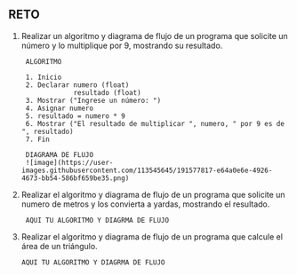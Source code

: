## RETO
1. Realizar un algoritmo y diagrama de flujo de un programa que solicite un número y lo multiplique por 9, mostrando su resultado.

        ALGORITMO
        
        1. Inicio
        2. Declarar numero (float)
                    resultado (float)
        3. Mostrar ("Ingrese un número: ")
        4. Asignar numero
        5. resultado = numero * 9
        6. Mostrar ("El resultado de multiplicar ", numero, " por 9 es de ", resultado)
        7. Fin
    
        DIAGRAMA DE FLUJO
        ![image](https://user-images.githubusercontent.com/113545645/191577817-e64a0e6e-4926-4673-bb54-586bf659be35.png)


2. Realizar el algoritmo y diagrama de flujo de un programa que solicite un numero de metros y los convierta a yardas, mostrando el resultado.
      
        AQUI TU ALGORITMO Y DIAGRMA DE FLUJO


3. Realizar el algoritmo y diagrama de flujo de un programa que calcule el área de un triángulo.

       AQUI TU ALGORITMO Y DIAGRMA DE FLUJO
